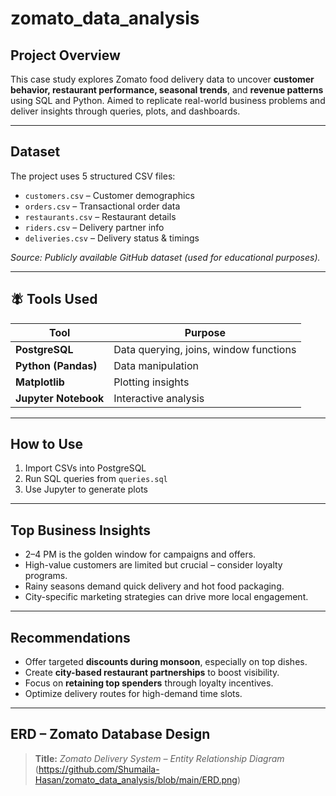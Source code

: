 # zomato_data_analysis

##  Project Overview

This case study explores Zomato food delivery data to uncover **customer behavior, restaurant performance, seasonal trends**, and **revenue patterns** using SQL and Python.
Aimed to replicate real-world business problems and deliver insights through queries, plots, and dashboards.

---

##  Dataset

The project uses 5 structured CSV files:

* `customers.csv` – Customer demographics
* `orders.csv` – Transactional order data
* `restaurants.csv` – Restaurant details
* `riders.csv` – Delivery partner info
* `deliveries.csv` – Delivery status & timings

 *Source: Publicly available GitHub dataset (used for educational purposes).*

---


## 🪰 Tools Used

| Tool                 | Purpose                                |
| -------------------- | -------------------------------------- |
| **PostgreSQL**       | Data querying, joins, window functions |
| **Python (Pandas)**  | Data manipulation                      |
| **Matplotlib**       | Plotting insights                      |
| **Jupyter Notebook** | Interactive analysis                   |


---

##  How to Use


1. Import CSVs into PostgreSQL
2. Run SQL queries from `queries.sql`
3. Use Jupyter to generate plots

---



##  Top Business Insights

* 2–4 PM is the golden window for campaigns and offers.
* High-value customers are limited but crucial – consider loyalty programs.
* Rainy seasons demand quick delivery and hot food packaging.
* City-specific marketing strategies can drive more local engagement.

---

##  Recommendations

* Offer targeted **discounts during monsoon**, especially on top dishes.
* Create **city-based restaurant partnerships** to boost visibility.
* Focus on **retaining top spenders** through loyalty incentives.
* Optimize delivery routes for high-demand time slots.

---

##  ERD – Zomato Database Design

> **Title:** *Zomato Delivery System – Entity Relationship Diagram*
> (https://github.com/Shumaila-Hasan/zomato_data_analysis/blob/main/ERD.png)
